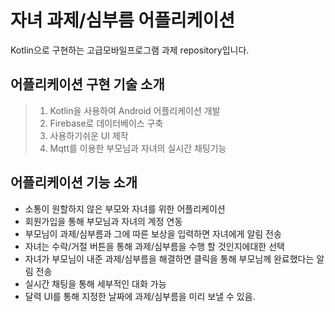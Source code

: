 # 자녀 과제/심부름 어플리케이션  
Kotlin으로 구현하는 고급모바일프로그램 과제 repository입니다.

## 어플리케이션 구현 기술 소개
> 1. Kotlin을 사용하여 Android 어플리케이션 개발  
> 2. Firebase로 데이터베이스 구축
> 3. 사용하기쉬운 UI 제작  
> 4. Mqtt를 이용한 부모님과 자녀의 실시간 채팅기능

## 어플리케이션 기능 소개
* 소통이 원할하지 않은 부모와 자녀를 위한 어플리케이션
* 회원가입을 통해 부모님과 자녀의 계정 연동  
* 부모님이 과제/심부름과 그에 따른 보상을 입력하면 자녀에게 알림 전송  
* 자녀는 수락/거절 버튼을 통해 과제/심부름을 수행 할 것인지에대한 선택  
* 자녀가 부모님이 내준 과제/심부름을 해결하면 클릭을 통해 부모님께 완료했다는 알림 전송  
* 실시간 채팅을 통해 세부적인 대화 가능  
* 달력 UI를 통해 지정한 날짜에 과제/심부름을 미리 보낼 수 있음.